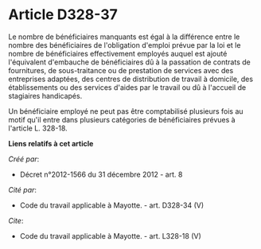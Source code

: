 # Article D328-37

Le nombre de bénéficiaires manquants est égal à la différence entre le nombre des bénéficiaires de l'obligation d'emploi
prévue par la loi et le nombre de bénéficiaires effectivement employés auquel est ajouté l'équivalent d'embauche de
bénéficiaires dû à la passation de contrats de fournitures, de sous-traitance ou de prestation de services avec des
entreprises adaptées, des centres de distribution de travail à domicile, des établissements ou des services d'aides par le
travail ou dû à l'accueil de stagiaires handicapés. 

Un bénéficiaire employé ne peut pas être comptabilisé plusieurs fois au motif qu'il entre dans plusieurs catégories de
bénéficiaires prévues à l'article L. 328-18.

**Liens relatifs à cet article**

_Créé par_:

  - Décret n°2012-1566 du 31 décembre 2012 - art. 8

_Cité par_:

  - Code du travail applicable à Mayotte. - art. D328-34 (V)

_Cite_:

  - Code du travail applicable à Mayotte. - art. L328-18 (V)
